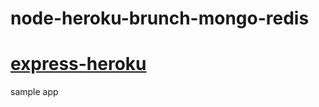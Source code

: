 node-heroku-brunch-mongo-redis
==============================
[express-heroku](https://github.com/Jedius/express-heroku)
=================

sample app